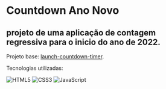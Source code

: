 # Countdown Ano Novo 
## projeto de uma aplicação de contagem regressiva para o inicio do ano de 2022.
Projeto base: [launch-countdown-timer](https://www.frontendmentor.io/challenges/launch-countdown-timer-N0XkGfyz-). 

Tecnologias utilizadas: 
<p><img alt="HTML5" src="https://img.shields.io/badge/html5%20-%23E34F26.svg?&style=for-the-badge&logo=html5&logoColor=white"/>
  <img alt="CSS3" src="https://img.shields.io/badge/css3%20-%231572B6.svg?&style=for-the-badge&logo=css3&logoColor=white"/>
  <img alt="JavaScript" src="https://img.shields.io/badge/javascript%20-%23323330.svg?&style=for-the-badge&logo=javascript&logoColor=%23F7DF1E"/>
</p>

